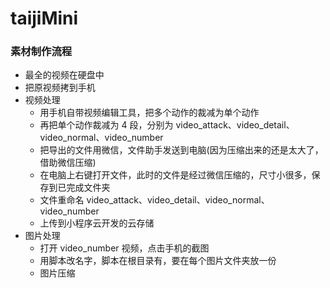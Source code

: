# taijiMini

### 素材制作流程

-   最全的视频在硬盘中
-   把原视频拷到手机
-   视频处理
    -   用手机自带视频编辑工具，把多个动作的裁减为单个动作
    -   再把单个动作裁减为 4 段，分别为 video_attack、video_detail、video_normal、video_number
    -   把导出的文件用微信，文件助手发送到电脑(因为压缩出来的还是太大了，借助微信压缩)
    -   在电脑上右键打开文件，此时的文件是经过微信压缩的，尺寸小很多，保存到已完成文件夹
    -   文件重命名 video_attack、video_detail、video_normal、video_number
    -   上传到小程序云开发的云存储
-   图片处理
    -   打开 video_number 视频，点击手机的截图
    -   用脚本改名字，脚本在根目录有，要在每个图片文件夹放一份
    -   图片压缩
